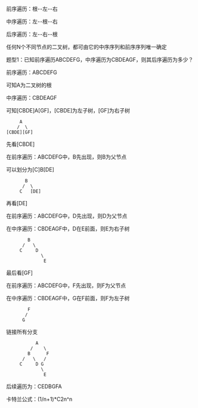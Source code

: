 前序遍历：根--左--右

中序遍历：左--根--右

后序遍历：左--右--根



任何N个不同节点的二叉树，都可由它的中序序列和前序序列唯一确定



题型1：已知前序遍历ABCDEFG，中序遍历为CBDEAGF，则其后序遍历为多少？

前序遍历：ABCDEFG

可知A为二叉树的根

中序遍历：CBDEAGF

可知[CBDE]A[GF]，[CBDE]为左子树，[GF]为右子树

```
     A
    /  \
[CBDE][GF]
```

先看[CBDE]

在前序遍历：ABCDEFG中，B先出现，则B为父节点

可以划分为[C]B[DE]

```
       B
      /  \
     C   [DE] 
```

再看[DE]

在前序遍历：ABCDEFG中，D先出现，则D为父节点

在中序遍历：CBDEAGF中，D在E前面，则E为右子树

```
        B
      /   \
     C     D
             \
              E
```

最后看[GF]

在前序遍历：ABCDEFG中，F先出现，则F为父节点

在中序遍历：CBDEAGF中，G在F前面，则F为左子树

```
        F
       /   
      G 
```

链接所有分支

```
           A
         /    \
        B      F
      /   \   /
     C     D G
             \
              E
```

后续遍历为：CEDBGFA


卡特兰公式：(1/n+1)*C2n^n